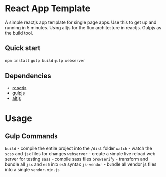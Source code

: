 # React App Template
A simple reactjs app template for single page apps. Use this to get up and running in 5 minutes. Using altjs for the flux architecture in reactjs. Gulpjs as the build tool. 

## Quick start
`npm install`
`gulp build`
`gulp webserver`

## Dependencies
* [reactjs](https://facebook.github.io/react/)
* [gulpjs](https://github.com/gulpjs/gulp/blob/master/docs/getting-started.md)
* [altjs](http://alt.js.org/)

# Usage

## Gulp Commands
`build` - compile the entire project into the `/dist` folder
`watch` - watch the `scss` and `jsx` files for changes
`webserver` - create a simple live reload web server for testing
`sass` - compile sass files
`browserify` - transform and bundle all `jsx` and `es6` into `es5` syntax
`js-vendor` - bundle all vendor js files into a single `vendor.min.js`
